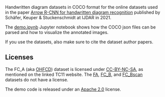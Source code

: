 Handwritten diagram datasets in COCO format for the online datasets used in the paper [Arrow R-CNN for handwritten diagram recognition](https://link.springer.com/article/10.1007/s10032-020-00361-1) published by Schäfer, Keuper & Stuckenschmidt at IJDAR in 2021.

The [demo.ipynb](https://github.com/bernhardschaefer/handwritten-diagram-datasets/blob/main/demo.ipynb) Jupyter notebook shows how the COCO json files can be parsed and how to visualize the annotated images.

If you use the datasets, also make sure to cite the dataset author papers.

## Licenses

The FC\_A (aka [OHFCD](http://tc11.cvc.uab.es/datasets/OHFCD_1)) dataset is licensed under [CC-BY-NC-SA](https://creativecommons.org/licenses/by-nc-sa/3.0/), as mentioned on the linked TC11 website.
The [FA](https://cmp.felk.cvut.cz/~breslmar/finite_automata/), [FC\_B](https://cmp.felk.cvut.cz/~breslmar/flowcharts/), and [FC\_Bscan](https://cmp.felk.cvut.cz/~breslmar/flowcharts_offline/) datasets do not have a license.

The demo code is released under an [Apache 2.0](https://www.apache.org/licenses/LICENSE-2.0) license.
